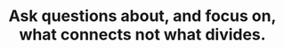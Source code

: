 ---
title: Ask questions about, and focus on, what connects not what divides.
tags: human
connect: true
order: 2
va202309open: true
---